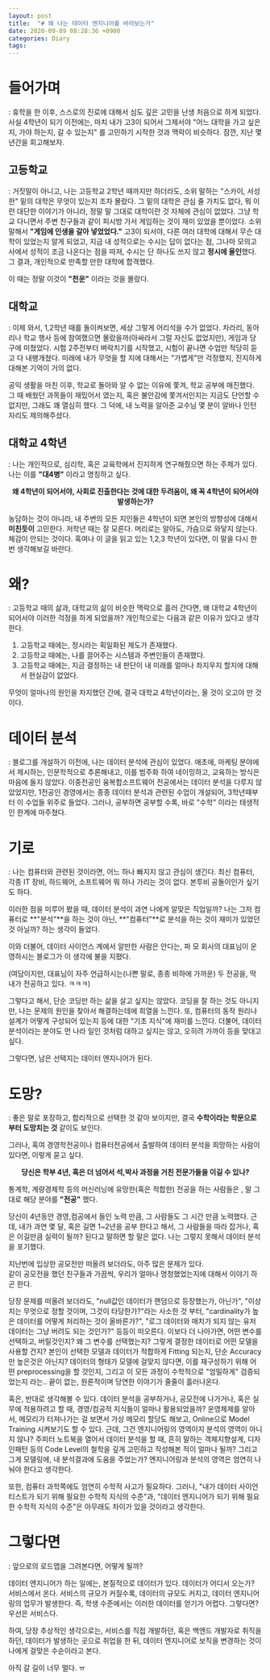 ```yaml
---
layout: post
title:  "# 왜 나는 데이터 엔지니어를 바라보는가"
date: 2020-09-09 08:28:36 +0900
categories: Diary
tags: 
---
```


# 들어가며
: 휴학을 한 이후, 스스로의 진로에 대해서 심도 깊은 고민을 난생 처음으로 하게 되었다. 사실 4학년이 되기 이전에는, 마치 내가 고3이 되어서 그제서야 "어느 대학을 가고 싶은지, 가야 하는지, 갈 수 있는지" 를 고민하기 시작한 것과 맥락이 비슷하다. 잠깐, 지난 몇 년간을 회고해보자.

## 고등학교
: 거짓말이 아니고, 나는 고등학교 2학년 때까지만 하더라도, 소위 말하는 "스카이, 서성한" 밑의 대학은 무엇이 있는지 조차 몰랐다. 그 밑의 대학은 관심 줄 가치도 없다, 뭐 이런 대단한 이야기가 아니라, 정말 말 그대로 대학이란 것 자체에 관심이 없었다. 그냥 학교 다니면서 주변 친구들과 같이 피시방 가서 게임하는 것이 재미 있었을 뿐이었다. 소위 말해서 **"게임에 인생을 갈아 넣었었다."** 고3이 되서야, 다른 여러 대학에 대해서 무슨 대학이 있었는지 알게 되었고, 지금 내 성적으로는 수시는 답이 없다는 점, 그나마 모의고사에서 성적이 조금 나온다는 점을 따져, 수시는 단 하나도 쓰지 않고 **정시에 올인**했다. 그 결과, 개인적으로 만족할 만한 대학에 합격했다. 

이 때는 정말 이것이 **"천운"** 이라는 것을 몰랐다.

## 대학교
: 이제 와서, 1,2학년 때를 돌이켜보면, 세상 그렇게 어리석을 수가 없었다. 차라리, 동아리나 학교 행사 등에 참여했으면 몰랐을까(아싸라서 그럴 자신도 없었지만), 게임과 당구에 미쳤었다. 시험 2주전부터 벼락치기를 시작했고, 시험이 끝나면 수업만 적당히 듣고 다 내팽개쳤다. 미래에 내가 무엇을 할 지에 대해서는 "가볍게"만 걱정했지, 진지하게 대해본 기억이 거의 없다.

공익 생활을 마친 이후, 학교로 돌아와 알 수 없는 이유에 쫓겨, 학교 공부에 매진했다. 그 때 배웠던 과목들이 재밌어서 였는지, 혹은 불안감에 쫓겨서인지는 지금도 단언할 수 없지만, 그래도 꽤 열심히 했다. 그 덕에, 내 노력을 알아준 교수님 몇 분이 알바나 인턴 자리도 제의해주셨다.

## 대학교 4학년
: 나는 개인적으로, 심리학, 혹은 교육학에서 진지하게 연구해줬으면 하는 주제가 있다.  
나는 이를 **"대4병"** 이라고 명칭하고 싶다.

**<center> 왜 4학년이 되어서야, 사회로 진출한다는 것에 대한 두려움이, 왜 꼭 4학년이 되어서야 발생하는가? </center>**

농담하는 것이 아니라, 내 주변의 모든 지인들은 4학년이 되면 본인의 방향성에 대해서 **미친듯이** 고민한다. 저학년 때는 잘 모른다. 머리로는 알아도, 가슴으로 와닿지 않는다. 체감이 안되는 것이다. 혹여나 이 글을 읽고 있는 1,2,3 학년이 있다면, 이 말을 다시 한번 생각해보길 바란다.

# 왜?
: 고등학교 때의 삶과, 대학교의 삶이 비슷한 맥락으로 흘러 간다면, 왜 대학교 4학년이 되어서야 이러한 걱정을 하게 되었을까? 개인적으로는 다음과 같은 이유가 있다고 생각한다.

1. 고등학교 때에는, 정시라는 획일화된 제도가 존재했다.
2. 고등학교 때에는, 나를 끌어주는 시스템과 주변인들이 존재했다.
3. 고등학교 때에는, 지금 결정하는 내 판단이 내 미래를 얼마나 좌지우지 할지에 대해서 현실감이 없었다.

무엇이 얼마나의 원인을 차지했던 간에, 결국 대학교 4학년이라는, 올 것이 오고야 만 것이다.

# 데이터 분석
: 블로그를 개설하기 이전에, 나는 데이터 분석에 관심이 있었다. 애초에, 마케팅 분야에서 제시하는, 인문학적으로 추론해내고, 이를 범주화 하여 네이밍하고, 교육하는 방식은 마음에 들지 않았다. 이중전공인 융복합소프트웨어 전공에서는 데이터 분석을 다루지 않았었지만, 1전공인 경영에서는 종종 데이터 분석과 관련된 수업이 개설되어, 3학년때부터 이 수업들 위주로 들었다. 그러나, 공부하면 공부할 수록, 바로 "수학" 이라는 태생적인 한계에 마주쳤다.

# 기로
: 나는 컴퓨터와 관련된 것이라면, 어느 하나 빠지지 않고 관심이 생긴다. 최신 컴퓨터, 각종 IT 장비, 하드웨어, 소프트웨어 뭐 하나 가리는 것이 없다. 본투비 공돌이인가 싶기도 하다. 

이러한 점을 미루어 봤을 때, 데이터 분석이 과연 나에게 알맞은 직업일까? 나는 그저 컴퓨터로 **"분석"**을 하는 것이 아닌, **"컴퓨터"**로 분석을 하는 것이 재미가 있었던 것 아닐까? 하는 생각이 들었다.

이와 더불어, 데이터 사이언스 계에서 알만한 사람은 안다는, 파 모 회사의 대표님이 운영하시는 블로그가 이 생각에 불을 지폈다. 

(여담이지만, 대표님이 자주 언급하시는(나쁜 말로, 종종 비하에 가까운) 두 전공을, 딱 내가 전공하고 있다. ㅋㅋㅋ)

그렇다고 해서, 단순 코딩만 하는 삶을 살고 싶지는 않았다. 코딩을 잘 하는 것도 아니지만, 나는 문제의 원인을 찾아서 해결하는데에 희열을 느낀다. 또, 컴퓨터의 동작 원리나 설계가 어떻게 구성되어 있는지 등에 대한 "기초 지식"에 재미를 느낀다. 더불어, 데이터 분석이라는 분야도 먼 나라 일인 것처럼 대하고 싶지는 않고, 오히려 가까이 등을 맞대고 싶다.

그렇다면, 남은 선택지는 데이터 엔지니어가 된다.

# 도망?
: 좋은 말로 포장하고, 합리적으로 선택한 것 같아 보이지만, 결국 **수학이라는 학문으로부터 도망치는 것** 같이도 보인다.

그러나, 혹여 경영학전공이나 컴퓨터전공에서 출발하여 데이터 분석을 희망하는 사람이 있다면, 이렇게 묻고 싶다. 

**<center> 당신은 학부 4년, 혹은 더 넘어서 석,박사 과정을 거친 전문가들을 이길 수 있나? </center>**

통계학, 계량경제학 등의 머신러닝에 유망한(혹은 적합한) 전공을 하는 사람들은 , 말 그대로 해당 분야를 **"전공"** 했다.

당신이 4년동안 경영,컴공에서 들인 노력 만큼, 그 사람들도 그 시간 만큼 노력했다. 근데, 내가 과연 몇 달, 혹은 길면 1~2년을 공부 한다고 해서, 그 사람들을 따라 잡거나, 혹은 이길만큼 실력이 될까? 된다고 말하면 할 말은 없다. 나는 그렇지 못해서 데이터 분석을 포기했다.

지난번에 입상한 공모전만 떠올려 보더라도, 아주 많은 문제가 있다.  
같이 공모전을 했던 친구들과 가끔씩, 우리가 얼마나 멍청했었는지에 대해서 이야기 하곤 한다.

당장 문제를 떠올려 보더라도, "null값인 데이터가 랜덤으로 등장했는가, 아닌가", "이상치는 무엇으로 정할 것이며, 그것이 타당한가?"라는 사소한 것 부터, "cardinality가 높은 데이터를 어떻게 처리하는 것이 올바른가?", "로그 데이터와 매치가 되지 않는 유저 데이터는 그냥 버려도 되는 것인가?" 등등이 떠오른다. 이보다 더 나아가면, 어떤 변수를 선택하고, 버릴것인지? 왜 그 변수를 선택했는지? 그렇게 결정한 데이터로 어떤 모델을 사용할 건지? 본인이 선택한 모델과 데이터가 적합하게 Fitting 되는지, 단순 Accuracy만 높은것은 아닌지? 데이터의 형태가 모델에 걸맞지 않다면, 이를 재구성하기 위해 어떤 preprocessing을 할 것인지, 그리고 이 모든 과정이 수학적으로 "엄밀하게" 검증되었는지 라는.. 끝이 없는, 원론적이며 당연한 이야기가 줄줄이 흘러나온다.

혹은, 반대로 생각해볼 수 있다. 데이터 분석을 공부하거나, 공모전에 나가거나, 혹은 실무에 적용하려고 할 때, 경영/컴공적 지식들이 얼마나 활용되었을까? 운영체제를 알아서, 메모리가 터져나가는 걸 보면서 가상 메모리 할당도 해보고, Online으로 Model Training 시켜보기도 할 수 있다. 근데, 그건 엔지니어링의 영역이지 분석의 영역이 아니지 않나? 주피터 노트북을 열어서 데이터 분석을 할 때, 흔히 말하는 객체지향설계, 디자인패턴 등의 Code Level의 철학을 깊게 고민하고 작성해본 적이 얼마나 될까? 그리고 그게 모델링에, 내 분석결과에 도움을 주었는가? 엔지니어링과 분석의 영역은 엄연히 나눠야 한다고 생각한다.

또한, 컴퓨터 과학쪽에도 엄연히 수학적 사고가 필요하다. 그러나, "내가 데이터 사이언티스트가 되기 위해 필요한 수학적 지식의 수준"과, "데이터 엔지니어가 되기 위해 필요한 수학적 지식의 수준"은 아무래도 차이가 있을 것이라고 생각한다.


# 그렇다면
: 앞으로의 로드맵을 그려본다면, 어떻게 될까? 

데이터 엔지니어가 하는 일에는, 본질적으로 데이터가 있다. 데이터가 어디서 오는가? 서비스에서 온다. 서비스의 규모가 커질수록, 데이터의 규모도 커지고, 데이터 엔지니어링의 업무가 발생한다. 즉, 학생 수준에서는 이러한 데이터를 얻기가 어렵다. 그렇다면? 우선은 서비스다.

하여, 당장 추상적인 생각으로는, 서비스를 직접 개발하던, 혹은 백엔드 개발자로 취직을 하던, 데이터가 발생하는 곳으로 취업을 한 뒤, 데이터 엔지니어로 보직을 변경하는 것이 나에게 걸맞은 수순이라고 본다.

아직 갈 길이 너무 멀다. ㅠ